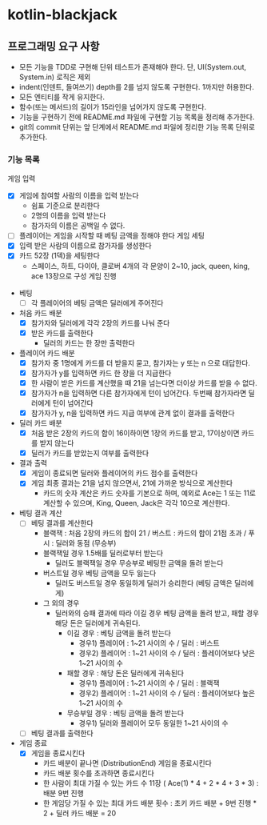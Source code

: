 # kotlin-blackjack

## 프로그래밍 요구 사항
- 모든 기능을 TDD로 구현해 단위 테스트가 존재해야 한다. 단, UI(System.out, System.in) 로직은 제외
- indent(인덴트, 들여쓰기) depth를 2를 넘지 않도록 구현한다. 1까지만 허용한다.
- 모든 엔티티를 작게 유지한다.
- 함수(또는 메서드)의 길이가 15라인을 넘어가지 않도록 구현한다.
- 기능을 구현하기 전에 README.md 파일에 구현할 기능 목록을 정리해 추가한다.
- git의 commit 단위는 앞 단계에서 README.md 파일에 정리한 기능 목록 단위로 추가한다.

### 기능 목록 
게임 입력 
- [x] 게임에 참여할 사람의 이름을 입력 받는다 
  - 쉼표 기준으로 분리한다 
  - 2명의 이름을 입력 받는다
  - 참가자의 이름은 공백일 수 없다.
- [ ] 플레이어는 게임을 시작할 때 베팅 금액을 정해야 한다 
게임 세팅
- [x] 입력 받은 사람의 이름으로 참가자를 생성한다 
- [x] 카드 52장 (1덱)을 세팅한다
  - 스페이스, 하트, 다이아, 클로버 4개의 각 문양이 2~10, jack, queen, king, ace 13장으로 구성
게임 진행
- 베팅 
  - [ ] 각 플레이어의 베팅 금액은 딜러에게 주어진다 
- 처음 카드 배분
  - [x] 참가자와 딜러에게 각각 2장의 카드를 나눠 준다 
  - [x] 받은 카드를 출력한다 
    - 딜러의 카드는 한 장만 출력한다
- 플레이어 카드 배분
  - [x] 참가자 중 1명에게 카드를 더 받을지 묻고, 참가자는 y 또는 n 으로 대답한다.
  - [x] 참가자가 y를 입력하면 카드 한 장을 더 지급한다
  - [x] 한 사람이 받은 카드를 계산했을 때 21을 넘는다면 더이상 카드를 받을 수 없다.
  - [x] 참가자가 n을 입력하면 다른 참가자에게 턴이 넘어간다. 두번째 참가자라면 딜러에게 턴이 넘어간다
  - [x] 참가자가 y, n을 입력하면 카드 지급 여부에 관계 없이 결과를 출력한다
- 딜러 카드 배분
  - [x] 처음 받은 2장의 카드의 합이 16이하이면 1장의 카드를 받고, 17이상이면 카드를 받지 않는다
  - [x] 딜러가 카드를 받았는지 여부를 출력한다
- 결과 출력
  - [x] 게임이 종료되면 딜러와 플레이어의 카드 점수를 출력한다
  - [x] 게임 최종 결과는 21을 넘지 않으면서, 21에 가까운 방식으로 계산한다 
    - 카드의 숫자 계산은 카드 숫자를 기본으로 하며, 예외로 Ace는 1 또는 11로 계산할 수 있으며, King, Queen, Jack은 각각 10으로 계산한다. 
- 베팅 결과 계산 
  - [ ] 베팅 결과를 계산한다
    - 블랙잭 : 처음 2장의 카드의 합이 21 / 버스트 : 카드의 합이 21점 초과 / 푸시 : 딜러와 동점 (무승부)
    - 블랙잭일 경우 1.5배를 딜러로부터 받는다
      - 딜러도 블랙잭일 경우 무승부로 베팅한 금액을 돌려 받는다 
    - 버스트일 경우 베팅 금액을 모두 잃는다
      - 딜러도 버스트일 경우 동일하게 딜러가 승리한다 (베팅 금액은 딜러에게) 
    - 그 외의 경우 
      - 딜러와의 승패 결과에 따라 이길 경우 베팅 금액을 돌려 받고, 패할 경우 해당 돈은 딜러에게 귀속된다. 
        - 이길 경우 : 베팅 금액을 돌려 받는다
          - 경우1) 플레이어 : 1~21 사이의 수 / 딜러 : 버스트 
          - 경우2) 플레이어 : 1~21 사이의 수 / 딜러 : 플레이어보다 낮은 1~21 사이의 수
        - 패할 경우 : 해당 돈은 딜러에게 귀속된다
          - 경우1) 플레이어 : 1~21 사이의 수 / 딜러 : 블랙잭
          - 경우2) 플레이어 : 1~21 사이의 수 / 딜러 : 플레이어보다 높은 1~21 사이의 수 
        - 무승부일 경우 : 베팅 금액을 돌려 받는다
          - 경우1) 딜러와 플레이어 모두 동일한 1~21 사이의 수
  - [ ] 베팅 결과를 출력한다
- 게임 종료
  - [x] 게임을 종료시킨다 
    - 카드 배분이 끝나면 (DistributionEnd) 게임을 종료시킨다 
    - 카드 배분 횟수를 초과하면 종료시킨다 
     - 한 사람이 최대 가질 수 있는 카드 수 11장  ( Ace(1) * 4 + 2 * 4 + 3 * 3) : 배분 9번 진행
     - 한 게임당 가질 수 있는 최대 카드 배분 횟수 : 초키 카드 배분 + 9번 진행 * 2 + 딜러 카드 배분 = 20
